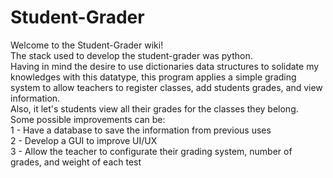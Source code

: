 # Student-Grader
Welcome to the Student-Grader wiki!\
The stack used to develop the student-grader was python.\
Having in mind the desire to use dictionaries data structures to solidate my knowledges with this datatype, this program applies a simple grading system to allow teachers to register classes, add students grades, and view information.\
Also, it let's students view all their grades for the classes they belong.\
Some possible improvements can be:\
1 - Have a database to save the information from previous uses\
2 - Develop a GUI to improve UI/UX\
3 - Allow the teacher to configurate their grading system, number of grades, and weight of each test
